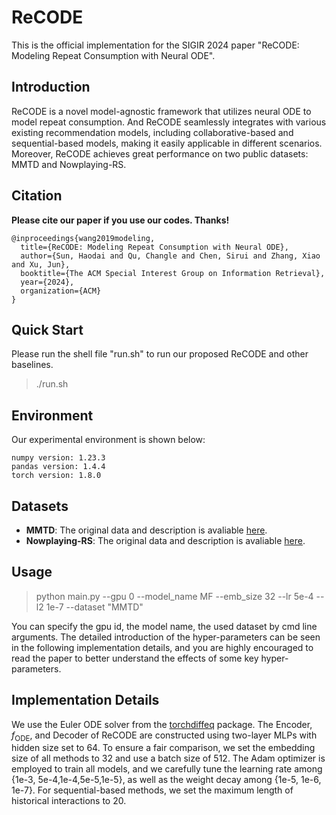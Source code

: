 # ReCODE

This is the official implementation for the SIGIR 2024 paper "ReCODE: Modeling Repeat Consumption with Neural ODE".

## Introduction

ReCODE is a novel model-agnostic framework that utilizes neural ODE to model repeat consumption. And ReCODE seamlessly integrates with various existing recommendation models, including collaborative-based and sequential-based models, making it easily applicable in different scenarios. Moreover, ReCODE achieves great performance on two public datasets: MMTD and Nowplaying-RS.

## Citation

**Please cite our paper if you use our codes. Thanks!**
```
@inproceedings{wang2019modeling,
  title={ReCODE: Modeling Repeat Consumption with Neural ODE},
  author={Sun, Haodai and Qu, Changle and Chen, Sirui and Zhang, Xiao and Xu, Jun},
  booktitle={The ACM Special Interest Group on Information Retrieval},
  year={2024},
  organization={ACM}
}
```

## Quick Start

Please run the shell file "run.sh" to run our proposed ReCODE and other baselines.

> ./run.sh

## Environment

Our experimental environment is shown below:

```
numpy version: 1.23.3
pandas version: 1.4.4
torch version: 1.8.0
```
## Datasets

- **MMTD**: The original data and description is avaliable [here](http://www.cp.jku.at/datasets/MMTD/).
- **Nowplaying-RS**: The original data and description is avaliable [here](https://zenodo.org/record/3247476#.Yhnb7ehBybh).

## Usage		

> python main.py --gpu 0 --model_name MF --emb_size 32 --lr 5e-4 --l2 1e-7 --dataset "MMTD"

You can specify the gpu id, the model name, the used dataset by cmd line arguments. The detailed introduction of the hyper-parameters can be seen in the following implementation details, and you are highly encouraged to read the paper to better understand the effects of some key hyper-parameters.


## Implementation Details
We use the Euler ODE solver from the [torchdiffeq](https://github.com/rtqichen/torchdiffeq) package. The Encoder, $f_\text{ODE}$, and Decoder of ReCODE are constructed using two-layer MLPs with hidden size set to $64$. To ensure a fair comparison, we set the embedding size of all methods to $32$ and use a batch size of $512$. The Adam optimizer is employed to train all models, and we carefully tune the learning rate among {1e-3, 5e-4,1e-4,5e-5,1e-5}, as well as the weight decay among {1e-5, 1e-6, 1e-7}. For sequential-based methods, we set the maximum length of historical interactions to $20$. 

